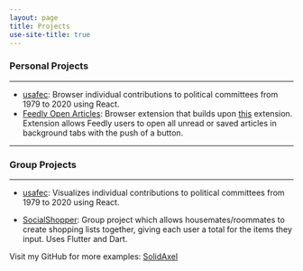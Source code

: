 ```yaml
---
layout: page
title: Projects
use-site-title: true
---
```

### Personal Projects
---
 - [usafec](https://github.com/SolidAxel/usafec): Browser individual contributions to political committees from 1979 to 2020 using React.
 - [Feedly Open Articles](https://github.com/SolidAxel/feedly-open-articles): Browser extension that builds upon [this](https://github.com/cypressious/ff-feedly-open-unread) extension. Extension allows Feedly users to open all unread or saved articles in background tabs with the push of a button.
---
### Group Projects
---
 - [usafec](https://github.com/SolidAxel/usafec): Visualizes individual contributions to political committees from 1979 to 2020 using React.

 - [SocialShopper](https://github.com/SolidAxel/CSE115): Group project which allows housemates/roommates to create shopping lists together, giving each user a total for the items they input. Uses Flutter and Dart.
 
Visit my GitHub for more examples: [SolidAxel](https://github.com/SolidAxel/)
